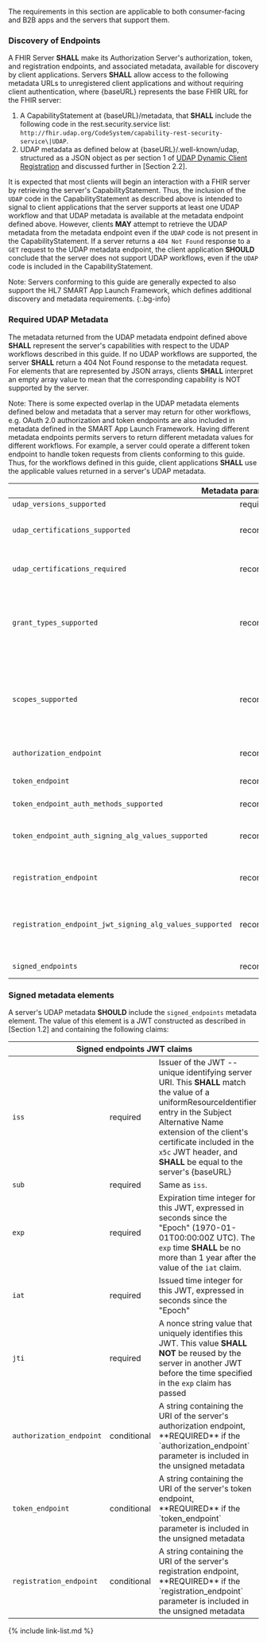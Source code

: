 The requirements in this section are applicable to both consumer-facing and B2B apps and the servers that support them.

### Discovery of Endpoints

A FHIR Server **SHALL** make its Authorization Server's authorization, token, and registration endpoints, and associated metadata, available for discovery by client applications. Servers **SHALL** allow access to the following metadata URLs to unregistered client applications and without requiring client authentication, where {baseURL} represents the base FHIR URL for the FHIR server:

1. A CapabilityStatement at {baseURL}/metadata, that **SHALL** include the following code in the rest.security.service list: `http://fhir.udap.org/CodeSystem/capability-rest-security-service\|UDAP`.
1. UDAP metadata as defined below at {baseURL}/.well-known/udap, structured as a JSON object as per section 1 of [UDAP Dynamic Client Registration](http://www.udap.org/udap-dynamic-client-registration.html) and discussed further in [Section 2.2].

It is expected that most clients will begin an interaction with a FHIR server by retrieving the server's CapabilityStatement. Thus, the inclusion of the `UDAP` code in the CapabilityStatement as described above is intended to signal to client applications that the server supports at least one UDAP workflow and that UDAP metadata is available at the metadata endpoint defined above. However, clients **MAY** attempt to retrieve the UDAP metadata from the metadata endpoint even if the `UDAP` code is not present in the CapabilityStatement. If a server returns a `404 Not Found` response to a `GET` request to the UDAP metadata endpoint, the client application **SHOULD** conclude that the server does not support UDAP workflows, even if the `UDAP` code is included in the CapabilityStatement.

Note: Servers conforming to this guide are generally expected to also support the HL7 SMART App Launch Framework, which defines additional discovery and metadata requirements.
{:.bg-info}

### Required UDAP Metadata

The metadata returned from the UDAP metadata endpoint defined above **SHALL** represent the server's capabilities with respect to the UDAP workflows described in this guide. If no UDAP workflows are supported, the server **SHALL** return a 404 Not Found response to the metadata request. For elements that are represented by JSON arrays, clients **SHALL** interpret an empty array value to mean that the corresponding capability is NOT supported by the server.

Note: There is some expected overlap in the UDAP metadata elements defined below and metadata that a server may return for other workflows, e.g. OAuth 2.0 authorization and token endpoints are also included in metadata defined in the SMART App Launch Framework. Having different metadata endpoints permits servers to return different metadata values for different workflows. For example, a server could operate a different token endpoint to handle token requests from clients conforming to this guide. Thus, for the workflows defined in this guide, client applications **SHALL** use the applicable values returned in a server's UDAP metadata.


<table class="table">
  <thead>
    <th colspan="3">Metadata parameter values</th>
  </thead>
  <tbody>
    <tr>
      <td><code>udap_versions_supported</code></td>
      <td><span class="label label-success">required</span></td>
      <td>
        A fixed array with one string element: <code>["1"]</code>
      </td>
    </tr>
    <tr>
      <td><code>udap_certifications_supported</code></td>
      <td><span class="label label-info">recommended</span></td>
      <td>
        An array of zero or more certification URIs supported by the Authorization Server, e.g.:<br>
        <code>["https://www.example.com/udap/profiles/example-certification"]</code>
      </td>
    </tr>
    <tr>
      <td><code>udap_certifications_required</code></td>
      <td><span class="label label-info">recommended</span></td>
      <td>
        An array of zero or more certification URIs required by the Authorization Server, e.g.:<br>
        <code>["https://www.example.com/udap/profiles/example-certification"]</code>
      </td>
    </tr>
    <tr>
      <td><code>grant_types_supported</code></td>
      <td><span class="label label-info">recommended</span></td>
      <td>
        An array of one or more grant types supported by the Authorization Server, e.g.:<br>
        <code>["authorization_code", "refresh_token",  "client_credentials"]</code><br>
        The <code>"refresh_token"</code> grant type <strong>SHALL</strong> only be included if the
        <code>"authorization_code"</code> grant type is also included.
      </td>
    </tr>
    <tr>
      <td><code>scopes_supported</code></td>
      <td><span class="label label-info">recommended</span></td>
      <td>
        An array of one or more strings containing scopes supported by the Authorization Server, as defined at <http://hl7.org/fhir/smart-app-launch/1.0.0/scopes-and-launch-context/index.html>. The server <strong>MAY</strong> support different subsets of these scopes for different client types or entities. E.g.:<br>
        <code>["openid", "launch/patient", "system/Patient.read", "system/AllergyIntolerance.read", "system/Procedures.read"]</code>
      </td>
    </tr>
    <tr>
      <td><code>authorization_endpoint</code></td>
      <td><span class="label label-info">recommended</span></td>
      <td>
        A string containing the URL of the Authorization Server's authorization endpoint
      </td>
    </tr>
    <tr>
      <td><code>token_endpoint</code></td>
      <td><span class="label label-info">recommended</span></td>
      <td>
        A string containing the URL of the Authorization Server's token endpoint if the server supports UDAP JWT-Based Client Authentication.
      </td>
    </tr>
    <tr>
      <td><code>token_endpoint_auth_methods_supported</code></td>
      <td><span class="label label-info">recommended</span></td>
      <td>
        Fixed array with one value: <code>["private_key_jwt"]</code>
      </td>
    </tr>
    <tr>
      <td><code>token_endpoint_auth_signing_alg_values_supported</code></td>
      <td><span class="label label-info">recommended</span></td>
      <td>
        Array of strings identifying one or more signature algorithms supported by the Authorization Server for validation of signed JWTs submitted to the token endpoint for client authentication. For example:<br>
        <code>["RS256", "ES384"]</code>
      </td>
    </tr>
    <tr>
      <td><code>registration_endpoint</code></td>
      <td><span class="label label-info">recommended</span></td>
      <td>
        A string containing the URL of the Authorization Server's registration endpoint if the server supports UDAP Dynamic Client Registration.
      </td>
    </tr>
    <tr>
      <td><code>registration_endpoint_jwt_signing_alg_values_supported</code></td>
      <td><span class="label label-info">recommended</span></td>
      <td>
        Array of strings identifying one or more signature algorithms supported by the Authorization Server for validation of signed software statements, certification, and endorsements submitted to the registration endpoint. For example:<br>
        <code>["RS256", "ES384"]</code>
      </td>
    </tr>
    <tr>
      <td><code>signed_endpoints</code></td>
      <td><span class="label label-info">recommended</span></td>
      <td>
        A string containing a JWT listing the server's endpoints, as defined in [Section 2.3] below.
      </td>
    </tr>
  </tbody>
</table>

### Signed metadata elements

A server's UDAP metadata **SHOULD** include the `signed_endpoints` metadata element. The value of this element is a JWT constructed as described in [Section 1.2] and containing the following claims:

<table class="table">
  <thead>
    <th colspan="3">Signed endpoints JWT claims</th>
  </thead>
  <tbody>
        <tr>
      <td><code>iss</code></td>
      <td><span class="label label-success">required</span></td>
      <td>
        Issuer of the JWT -- unique identifying server URI. This <strong>SHALL</strong> match the value of a uniformResourceIdentifier entry in the Subject Alternative Name extension of the client's certificate included in the <code>x5c</code> JWT header, and <strong>SHALL</strong> be equal to the server's {baseURL}
      </td>
    </tr>
    <tr>
      <td><code>sub</code></td>
      <td><span class="label label-success">required</span></td>
      <td>
        Same as <code>iss</code>.
      </td>
    </tr>
    <tr>
      <td><code>exp</code></td>
      <td><span class="label label-success">required</span></td>
      <td>
        Expiration time integer for this JWT, expressed in seconds since the "Epoch" (1970-01-01T00:00:00Z UTC). The <code>exp</code> time <strong>SHALL</strong> be no more than 1 year after the value of the <code>iat</code> claim.
      </td>
    </tr>
    <tr>
      <td><code>iat</code></td>
      <td><span class="label label-success">required</span></td>
      <td>
        Issued time integer for this JWT, expressed in seconds since the "Epoch"
      </td>
    </tr>
    <tr>
      <td><code>jti</code></td>
      <td><span class="label label-success">required</span></td>
      <td>
        A nonce string value that uniquely identifies this JWT. This value <strong>SHALL NOT</strong> be reused by the server in another JWT before the time specified in the <code>exp</code> claim has passed
      </td>
    </tr>
    <tr>
      <td><code>authorization_endpoint</code></td>
      <td><span class="label label-warning">conditional</span></td>
      <td>
        A string containing the URI of the server's authorization endpoint, **REQUIRED** if the `authorization_endpoint` parameter is included in the unsigned metadata
      </td>
    </tr>
    <tr>
      <td><code>token_endpoint</code></td>
      <td><span class="label label-warning">conditional</span></td>
      <td>
        A string containing the URI of the server's token endpoint, **REQUIRED** if the `token_endpoint` parameter is included in the unsigned metadata
      </td>
    </tr>
    <tr>
      <td><code>registration_endpoint</code></td>
      <td><span class="label label-warning">conditional</span></td>
      <td>
        A string containing the URI of the server's registration endpoint, **REQUIRED** if the `registration_endpoint` parameter is included in the unsigned metadata
      </td>
    </tr>
  </tbody>
</table>

{% include link-list.md %}
